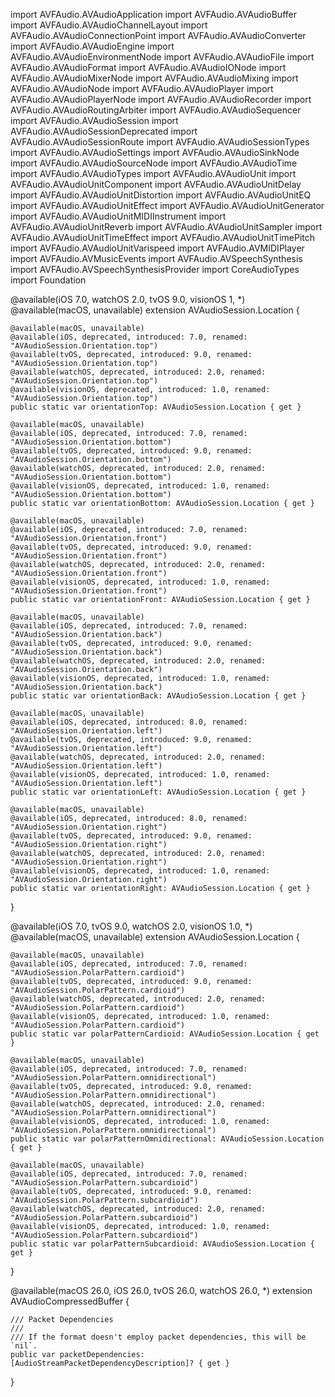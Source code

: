import AVFAudio.AVAudioApplication
import AVFAudio.AVAudioBuffer
import AVFAudio.AVAudioChannelLayout
import AVFAudio.AVAudioConnectionPoint
import AVFAudio.AVAudioConverter
import AVFAudio.AVAudioEngine
import AVFAudio.AVAudioEnvironmentNode
import AVFAudio.AVAudioFile
import AVFAudio.AVAudioFormat
import AVFAudio.AVAudioIONode
import AVFAudio.AVAudioMixerNode
import AVFAudio.AVAudioMixing
import AVFAudio.AVAudioNode
import AVFAudio.AVAudioPlayer
import AVFAudio.AVAudioPlayerNode
import AVFAudio.AVAudioRecorder
import AVFAudio.AVAudioRoutingArbiter
import AVFAudio.AVAudioSequencer
import AVFAudio.AVAudioSession
import AVFAudio.AVAudioSessionDeprecated
import AVFAudio.AVAudioSessionRoute
import AVFAudio.AVAudioSessionTypes
import AVFAudio.AVAudioSettings
import AVFAudio.AVAudioSinkNode
import AVFAudio.AVAudioSourceNode
import AVFAudio.AVAudioTime
import AVFAudio.AVAudioTypes
import AVFAudio.AVAudioUnit
import AVFAudio.AVAudioUnitComponent
import AVFAudio.AVAudioUnitDelay
import AVFAudio.AVAudioUnitDistortion
import AVFAudio.AVAudioUnitEQ
import AVFAudio.AVAudioUnitEffect
import AVFAudio.AVAudioUnitGenerator
import AVFAudio.AVAudioUnitMIDIInstrument
import AVFAudio.AVAudioUnitReverb
import AVFAudio.AVAudioUnitSampler
import AVFAudio.AVAudioUnitTimeEffect
import AVFAudio.AVAudioUnitTimePitch
import AVFAudio.AVAudioUnitVarispeed
import AVFAudio.AVMIDIPlayer
import AVFAudio.AVMusicEvents
import AVFAudio.AVSpeechSynthesis
import AVFAudio.AVSpeechSynthesisProvider
import CoreAudioTypes
import Foundation

@available(iOS 7.0, watchOS 2.0, tvOS 9.0, visionOS 1, *)
@available(macOS, unavailable)
extension AVAudioSession.Location {

    @available(macOS, unavailable)
    @available(iOS, deprecated, introduced: 7.0, renamed: "AVAudioSession.Orientation.top")
    @available(tvOS, deprecated, introduced: 9.0, renamed: "AVAudioSession.Orientation.top")
    @available(watchOS, deprecated, introduced: 2.0, renamed: "AVAudioSession.Orientation.top")
    @available(visionOS, deprecated, introduced: 1.0, renamed: "AVAudioSession.Orientation.top")
    public static var orientationTop: AVAudioSession.Location { get }

    @available(macOS, unavailable)
    @available(iOS, deprecated, introduced: 7.0, renamed: "AVAudioSession.Orientation.bottom")
    @available(tvOS, deprecated, introduced: 9.0, renamed: "AVAudioSession.Orientation.bottom")
    @available(watchOS, deprecated, introduced: 2.0, renamed: "AVAudioSession.Orientation.bottom")
    @available(visionOS, deprecated, introduced: 1.0, renamed: "AVAudioSession.Orientation.bottom")
    public static var orientationBottom: AVAudioSession.Location { get }

    @available(macOS, unavailable)
    @available(iOS, deprecated, introduced: 7.0, renamed: "AVAudioSession.Orientation.front")
    @available(tvOS, deprecated, introduced: 9.0, renamed: "AVAudioSession.Orientation.front")
    @available(watchOS, deprecated, introduced: 2.0, renamed: "AVAudioSession.Orientation.front")
    @available(visionOS, deprecated, introduced: 1.0, renamed: "AVAudioSession.Orientation.front")
    public static var orientationFront: AVAudioSession.Location { get }

    @available(macOS, unavailable)
    @available(iOS, deprecated, introduced: 7.0, renamed: "AVAudioSession.Orientation.back")
    @available(tvOS, deprecated, introduced: 9.0, renamed: "AVAudioSession.Orientation.back")
    @available(watchOS, deprecated, introduced: 2.0, renamed: "AVAudioSession.Orientation.back")
    @available(visionOS, deprecated, introduced: 1.0, renamed: "AVAudioSession.Orientation.back")
    public static var orientationBack: AVAudioSession.Location { get }

    @available(macOS, unavailable)
    @available(iOS, deprecated, introduced: 8.0, renamed: "AVAudioSession.Orientation.left")
    @available(tvOS, deprecated, introduced: 9.0, renamed: "AVAudioSession.Orientation.left")
    @available(watchOS, deprecated, introduced: 2.0, renamed: "AVAudioSession.Orientation.left")
    @available(visionOS, deprecated, introduced: 1.0, renamed: "AVAudioSession.Orientation.left")
    public static var orientationLeft: AVAudioSession.Location { get }

    @available(macOS, unavailable)
    @available(iOS, deprecated, introduced: 8.0, renamed: "AVAudioSession.Orientation.right")
    @available(tvOS, deprecated, introduced: 9.0, renamed: "AVAudioSession.Orientation.right")
    @available(watchOS, deprecated, introduced: 2.0, renamed: "AVAudioSession.Orientation.right")
    @available(visionOS, deprecated, introduced: 1.0, renamed: "AVAudioSession.Orientation.right")
    public static var orientationRight: AVAudioSession.Location { get }
}

@available(iOS 7.0, tvOS 9.0, watchOS 2.0, visionOS 1.0, *)
@available(macOS, unavailable)
extension AVAudioSession.Location {

    @available(macOS, unavailable)
    @available(iOS, deprecated, introduced: 7.0, renamed: "AVAudioSession.PolarPattern.cardioid")
    @available(tvOS, deprecated, introduced: 9.0, renamed: "AVAudioSession.PolarPattern.cardioid")
    @available(watchOS, deprecated, introduced: 2.0, renamed: "AVAudioSession.PolarPattern.cardioid")
    @available(visionOS, deprecated, introduced: 1.0, renamed: "AVAudioSession.PolarPattern.cardioid")
    public static var polarPatternCardioid: AVAudioSession.Location { get }

    @available(macOS, unavailable)
    @available(iOS, deprecated, introduced: 7.0, renamed: "AVAudioSession.PolarPattern.omnidirectional")
    @available(tvOS, deprecated, introduced: 9.0, renamed: "AVAudioSession.PolarPattern.omnidirectional")
    @available(watchOS, deprecated, introduced: 2.0, renamed: "AVAudioSession.PolarPattern.omnidirectional")
    @available(visionOS, deprecated, introduced: 1.0, renamed: "AVAudioSession.PolarPattern.omnidirectional")
    public static var polarPatternOmnidirectional: AVAudioSession.Location { get }

    @available(macOS, unavailable)
    @available(iOS, deprecated, introduced: 7.0, renamed: "AVAudioSession.PolarPattern.subcardioid")
    @available(tvOS, deprecated, introduced: 9.0, renamed: "AVAudioSession.PolarPattern.subcardioid")
    @available(watchOS, deprecated, introduced: 2.0, renamed: "AVAudioSession.PolarPattern.subcardioid")
    @available(visionOS, deprecated, introduced: 1.0, renamed: "AVAudioSession.PolarPattern.subcardioid")
    public static var polarPatternSubcardioid: AVAudioSession.Location { get }
}

@available(macOS 26.0, iOS 26.0, tvOS 26.0, watchOS 26.0, *)
extension AVAudioCompressedBuffer {

    /// Packet Dependencies
    ///
    /// If the format doesn't employ packet dependencies, this will be `nil`.
    public var packetDependencies: [AudioStreamPacketDependencyDescription]? { get }
}

